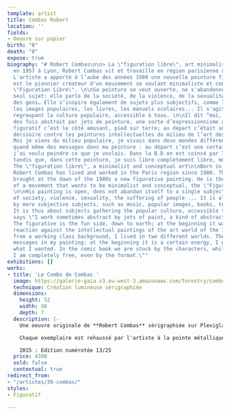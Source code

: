 ```yaml
---
template: artist
title: Combas Robert
location: ''
fields:
- Oeuvre sur papier
birth: "0"
death: "0"
expose: true
biography: "# Robert Combas\n\n> La \"figuration libre\", art minimaliste et conceptuel\n\nNé
  en 1957 à Lyon, Robert Combas vit et travaille en région parisienne depuis 1980.
  L'artiste a apporté à l’aube des années 1980 une nouvelle peinture figurative. Il
  est le pionnier créateur d'un mouvement se voulant minimaliste et conceptuel, la
  \"Figuration Libre\". \n\nSa peinture se veut ouverte, ne s'abandonne pas qu'à un
  seul sujet: elle parle de la société, de la violence, de la sexualité, de la souffrance
  des gens… Elle s’inspire également de sujets plus subjectifs, comme la musique,
  les images populaires, les livres, les manuels scolaires... Il s'agit ainsi de sujets
  regroupant la culture populaire, accessible à tous. \n\nIl dit “moi, je travaille
  des fois abstrait par jets de peinture, une sorte d’expressionnisme abstrait. Le
  figuratif c’est le côté amusant, pied sur terre; au départ c’était une réaction
  dérisoire contre les peintures intellectuelles du milieu de l’art des années 70.
  Moi je viens du milieu populaire, je vivais dans deux mondes différents. Il y a
  quand même des messages dans ma peinture : au départ c’est une certaine énergie,
  j’ai voulu peindre ce que je voulais. Dans la B.D on est coincé par les personnages,
  tandis que, dans cette peinture, je suis libre complètement libre, même par le format.“\n\n>
  The \"figuration libre\", a minimalist and conceptual art\n\nBorn in 1957 in Lyon,
  Robert Combas has lived and worked in the Paris region since 1980. The artist has
  brought at the dawn of the 1980s a new figurative painting. He is the pioneer creator
  of a movement that wants to be minimalist and conceptual, the \"Figuration Libre\".
  \n\nHis painting is open, does not abandon itself to a single subject: it speaks
  of society, violence, sexuality, the suffering of people ... It is also inspired
  by more subjective subjects, such as music, popular images, books, textbooks ...
  It is thus about subjects gathering the popular culture, accessible to all. \n\nHe
  says \"I work sometimes abstract by jets of paint, a kind of abstract expressionism.
  The figurative is the fun side, down to earth; at the beginning it was a derisive
  reaction against the intellectual paintings of the art world of the 70s. I come
  from a working class background, I lived in two different worlds. There are still
  messages in my painting: at the beginning it is a certain energy, I wanted to paint
  what I wanted. In the comic book we are stuck by the characters, while in this painting
  I am completely free, even by the format.\""
exhibitions: []
works:
- title: 'Le Combo de Combas '
  image: https://galerie-gaia.s3.eu-west-3.amazonaws.com/forestry/combo-1325.jpg
  technique: Création lumineuse sérigraphiée
  dimensions:
    height: 52
    width: 98
    depth: 7
  description: |-
    Une oeuvre originale de **Robert Combas** sérigraphiée sur Plexiglas et montée sur un caisson lumineux de 7cm d'épaisseur.

    Chaque exemplaire est rehaussé par l'artiste à la pointe métallique.Chaque oeuvre est donc différente et unique.

    2015 : Edition numérotée 13/25
  price: 4500
  sold: false
  contextual: true
redirect_from:
- "/artistes/38-combas/"
styles:
- Figuratif

---
```

